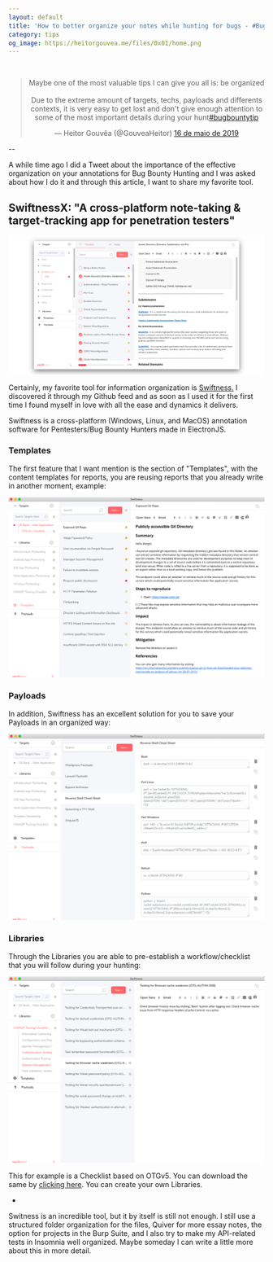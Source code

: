 ```yaml
---
layout: default
title: 'How to better organize your notes while hunting for bugs - #BugBountyTips'
category: tips
og_image: https://heitorgouvea.me/files/0x01/home.png
---
```


<br>
<blockquote align="center" class="twitter-tweet" data-lang="pt">
    <p lang="en" dir="ltr">
        Maybe one of the most valuable tips I can give you all is: be organized<br><br>Due to the extreme amount of targets, techs, payloads and differents contexts, it is very easy to get lost and don&#39;t give enough attention to some of the most important details during your hunt<a href="https://twitter.com/hashtag/bugbountytip?src=hash&amp;ref_src=twsrc%5Etfw">#bugbountytip</a>
    </p>&mdash; Heitor Gouvêa (@GouveaHeitor) <a href="https://twitter.com/GouveaHeitor/status/1129142073305784323?ref_src=twsrc%5Etfw">16 de maio de 2019</a>
</blockquote>
<script async src="https://platform.twitter.com/widgets.js" charset="utf-8"></script>

--

A while time ago I did a Tweet about the importance of the effective organization on your annotations for Bug Bounty Hunting and I was asked about how I do it and through this article, I want to share my favorite tool.

## SwiftnessX: "A cross-platform note-taking & target-tracking app for penetration testers"

![Image](/files/0x01/home.png)

Certainly, my favorite tool for information organization is [Swiftness.](https://github.com/ehrishirajsharma/SwiftnessX) I discovered it through my Github feed and as soon as I used it for the first time I found myself in love with all the ease and dynamics it delivers.

Swiftness is a cross-platform (Windows, Linux, and MacOS) annotation software for Pentesters/Bug Bounty Hunters made in ElectronJS.

### Templates

The first feature that I want mention is the section of "Templates", with the content templates for reports, you are reusing reports that you already write in another moment, example:

![Image](/files/0x01/templates.png)

### Payloads

In addition, Swiftness has an excellent solution for you to save your Payloads in an organized way:

![Image](/files/0x01/payloads.png)

### Libraries

Through the Libraries you are able to pre-establish a workflow/checklist that you will follow during your hunting:

![Image](/files/0x01/libraries.png)

This for example is a Checklist based on OTGv5. You can download the same by [clicking here](https://raw.githubusercontent.com/ehrishirajsharma/swiftness-static/master/Checklist/OWASP-Testing-Checklist.json). You can create your own Libraries.

-

Switness is an incredible tool, but it by itself is still not enough. I still use a structured folder organization for the files, Quiver for more essay notes, the option for projects in the Burp Suite, and I also try to make my API-related tests in Insomnia well organized. Maybe someday I can write a little more about this in more detail.